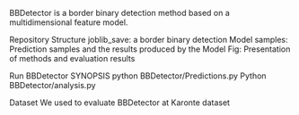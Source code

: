 BBDetector is a border binary detection method based on a multidimensional feature model.

Repository Structure
joblib_save: a border binary detection Model
samples: Prediction samples and the results produced by the Model
Fig: Presentation of methods and evaluation results

Run BBDetector
SYNOPSIS       python BBDetector/Predictions.py
               Python BBDetector/analysis.py



Dataset
We used to evaluate BBDetector at Karonte dataset
